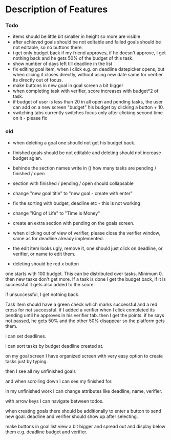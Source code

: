 # Description of Features


### Todo


- items should be little bit smaller in height so more are visible
- after achieved goals should be not editable and failed goals should be not editable, so no buttons there.
- i get only budget back if my friend approves, if he doesn't approve, I get nothing back and he gets 50% of the budget of this task.
- show number of days left till deadline in the list
- fix editing goal item, when i click e.g. on deadline datepicker opens, but when clicing it closes directly, without using new date same for verifier its directly out of focus.
- make buttons in new goal in goal screen a bit bigger
- when completing task with verifier, score increases with budget*2 of task.
- if budget of user is less than 20 in all open and pending tasks, the user can add on a new screen "budget" his budget by clicking a button + 10. 
- switching tabs currently switches focus only after clicking second time on it - please fix



### old
- when deleting a goal one shoulld not get his budget back.
- finished goals should be not editable and deleting should not increase budget agian.

- behinde the section names write in () how many tasks are pending / finished / open 
- section with finished / pending / open should collapsable
- change "new goal title" to "new goal - create with enter"
- fix the sorting with budget, deadline etc - this is not working
- change "King of Life" to "Time is Money"

- create an extra section with pending on the goals screen. 
- when clicking out of view of verifier, please close the verifier window, same as for deadline already implemented.
- the edit item looks ugly, remove it, one should just click on deadline, or verifier, or name to edit them.
- deleting should be red x button

one starts with 100 budget. This can be distributed over tasks. Minimum 0. then new tasks don't get more. If a task is done I get the budget back, if it is successful it gets also added to the score. 

if unsuccessful, I get nothing back.

Task item should have a green check which marks successful and a red cross for not successful.
if I added a verifier when I click completed its pending until he approves in his verifier tab. then I get the points. if he says not passed, he gets 50% and the other 50% disappear so the platform gets them. 

 
i can set deadlines.

i can sort tasks by budget deadline created at.

on my goal screen I have organized screen with very easy option to create tasks just by typing.

then I see all my unfinished goals

and when scrolling down I can see my finished for.

in my unfinished work I can change attributes like deadline, name, verifier.

with arrow keys I can navigate between todos.

when creating goals there should be additionally to enter a button to send new goal. deadline and verifier should show up after selecting.

make buttons in goal list view a bit bigger and spread out and display below them e.g. deadline budget and verifier.
